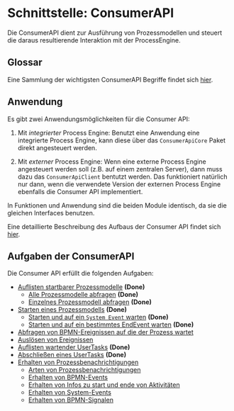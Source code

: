 # Schnittstelle: ConsumerAPI

Die ConsumerAPI dient zur Ausführung von Prozessmodellen und steuert die daraus
resultierende Interaktion mit der ProcessEngine.

## Glossar

Eine Sammlung der wichtigsten ConsumerAPI Begriffe findet sich [hier](./consumer_api/glossary.md).

## Anwendung

Es gibt zwei Anwendungsmöglichkeiten für die Consumer API:

1. Mit *integrierter* Process Engine:
Benutzt eine Anwendung eine integrierte Process Engine,
kann diese über das `ConsumerApiCore` Paket direkt angesteuert werden.

2. Mit *externer* Process Engine:
Wenn eine externe Process Engine angesteuert werden soll (z.B. auf einem
zentralen Server), dann muss dazu das `ConsumerApiClient` bentutzt werden.
Das funktioniert natürlich nur dann, wenn die verwendete Version der
externen Process Engine ebenfalls die Consumer API implementiert.

In Funktionen und Anwendung sind die beiden Module identisch, da sie die
gleichen Interfaces benutzen.

Eine detaillierte Beschreibung des Aufbaus der Consumer API findet sich [hier](./consumer_api/consumer-api-structure.md).

## Aufgaben der ConsumerAPI

Die Consumer API erfüllt die folgenden Aufgaben:

* [Auflisten startbarer Prozessmodelle](./consumer_api/list-startable-process-models.md) **(Done)**
  * [Alle Prozessmodelle abfragen](./consumer_api/list-startable-process-models.md#alle-prozessmodelle-abfragen) **(Done)**
  * [Einzelnes Prozessmodell abfragen](./consumer_api/list-startable-process-models.md#einzelnes-prozessmodell-abfragen) **(Done)**
* [Starten eines Prozessmodells](./consumer_api/start-process-instance.md) **(Done)**
  * [Starten und auf ein `System Event` warten](./consumer_api/start-process-instance.md#starten-und-auf-ein-system-event-warten) **(Done)**
  * [Starten und auf ein bestimmtes EndEvent warten](./consumer_api/start-process-instance.md#starten-und-auf-ein-bestimmtes-endevent-warten) **(Done)**
* [Abfragen von BPMN-Ereignissen auf die der Prozess wartet](./consumer_api/list-executable-process-instance-events.md)
* [Auslösen von Ereignissen](./consumer_api/execute-process-instance-event.md)
* [Auflisten wartender UserTasks](./consumer_api/list-waiting-usertasks.md) **(Done)**
* [Abschließen eines UserTasks](./consumer_api/finish-user-task.md) **(Done)**
* [Erhalten von Prozessbenachrichtigungen](./consumer_api/receive-process-notifications.md)
  * [Arten von Prozessbenachrichtigungen](./consumer_api/receive-process-notifications.md#arten-von-prozessbenachrichtigungen)
  * [Erhalten von BPMN-Events](./consumer_api/receive-process-notifications.md#erhalten-von-bpmn-events)
  * [Erhalten von Infos zu start und ende von Aktivitäten](./consumer_api/receive-process-notifications.md#erhalten-von-infos-zu-start-und-ende-von-aktivitäten)
  * [Erhalten von System-Events](./consumer_api/receive-process-notifications.md#erhalten-von-system-events)
  * [Erhalten von BPMN-Signalen](./consumer_api/receive-process-notifications.md#erhalten-von-bpmn-signalen)
